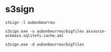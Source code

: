# s3sign

`s3sign -l aubonbeurreu`

`s3sign.exe -u aubonbeurreu/bigfiles assassin-ackmain.sqlitefs.cache.xml`

`s3sign.exe -d aubonbeurreu/bigfiles`
